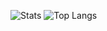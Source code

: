 
![Stats](https://github-readme-stats.vercel.app/api?username=ParadoxEXE&show_icons=true&bg_color=30,e96443,904e95)
![Top Langs](https://github-readme-stats.vercel.app/api/top-langs/?username=anuraghazra&layout=compact&show_icons=true&theme=radical)

